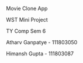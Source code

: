 Movie Clone App

WST Mini Project

TY Comp Sem 6

Atharv Ganpatye - 111803050

Himansh Gupta - 111803087
